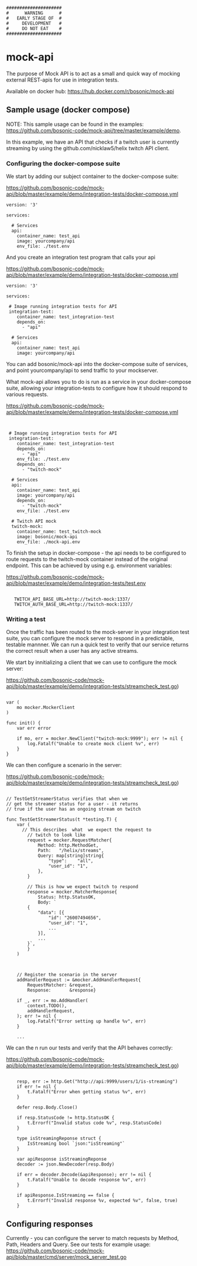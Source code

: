 
```
##################### 
#      WARNING      # 
#   EARLY STAGE OF  #
#     DEVELOPMENT   #
#     DO NOT EAT    #
#####################
```
# mock-api 

The purpose of Mock API is to act as a small and quick way of mocking external REST-apis for use in integration tests. 

Available on docker hub:
https://hub.docker.com/r/bosonic/mock-api

## Sample usage  (docker compose)

NOTE: This sample usage can be found in the examples: https://github.com/bosonic-code/mock-api/tree/master/example/demo. 

In this example, we have an API that checks if a twitch user is currently streaming by using the github.com/nicklaw5/helix twitch API client. 


### Configuring the docker-compose suite
We start by adding our subject container to the docker-compose suite:


https://github.com/bosonic-code/mock-api/blob/master/example/demo/integration-tests/docker-compose.yml
``` 
version: '3'

services:

  # Services
  api:
    container_name: test_api
    image: yourcompany/api
    env_file: ./test.env
```

And  you create an integration test program that calls your api

https://github.com/bosonic-code/mock-api/blob/master/example/demo/integration-tests/docker-compose.yml
```
version: '3'

services:

 # Image running integration tests for API
 integration-test:
    container_name: test_integration-test
    depends_on:
      - "api"

  # Services
  api:
    container_name: test_api
    image: yourcompany/api

```

You  can  add bosonic/mock-api into the docker-compose suite of services, and point yourcompany/api to send traffic to your mockserver. 

What  mock-api allows you to do is run as a service in your docker-compose suite, allowing your integration-tests to configure how it should respond to various requests.

https://github.com/bosonic-code/mock-api/blob/master/example/demo/integration-tests/docker-compose.yml
```


 # Image running integration tests for API
 integration-test:
    container_name: test_integration-test
    depends_on:
      - "api"
    env_file: ./test.env
    depends_on:
      - "twitch-mock"

  # Services
  api:
    container_name: test_api
    image: yourcompany/api
    depends_on:
      - "twitch-mock"
    env_file: ./test.env

  # Twitch API mock
  twitch-mock:
    container_name: test_twitch-mock
    image: bosonic/mock-api
    env_file: ./mock-api.env

```

To finish the setup in docker-compose - the api needs to be configured to route requests to the twitch-mock container instead of the original endpoint. This can be achieved by using e.g. environment variables:

https://github.com/bosonic-code/mock-api/blob/master/example/demo/integration-tests/test.env
 ```

    TWITCH_API_BASE_URL=http://twitch-mock:1337/
    TWITCH_AUTH_BASE_URL=http://twitch-mock:1337/

 ``` 

### Writing a test 
 Once the traffic has been routed to the mock-server in your integration test suite, you can configure the mock server to respond in a predictable, testable mannner. We can run a quick test to verify that our service returns the  correct result when a user has any active streams. 

 We start by innitializing a client that we can use to configure the mock server:

https://github.com/bosonic-code/mock-api/blob/master/example/demo/integration-tests/streamcheck_test.go)
```

var (
	mo mocker.MockerClient
)

func init() {
	var err error

	if mo, err = mocker.NewClient("twitch-mock:9999"); err != nil {
		log.Fatalf("Unable to create mock client %v", err)
	}
}

```

We can then configure a scenario in the server:

https://github.com/bosonic-code/mock-api/blob/master/example/demo/integration-tests/streamcheck_test.go)
```

// TestGetStreamerStatus verifies that when we
// get the streamer status for a user - it returns
// true if the user has an ongoing stream on twitch

func TestGetStreamerStatus(t *testing.T) {
	var (
	  // This describes  what  we expect the request to
		// twitch to look like
		request = mocker.RequestMatcher{
			Method: http.MethodGet,
			Path:   "/helix/streams",
			Query: map[string]string{
				"type":    "all",
				"user_id": "1",
			},
		}

		// This is how we expect twitch to respond
		response = mocker.MatcherResponse{
			Status: http.StatusOK,
			Body: `
		{
			"data": [{
				"id": "26007494656",
				"user_id": "1",
				...
			}],
            ...
		}`,
		}
	)



	// Register the scenario in the server
	addHandlerRequest := &mocker.AddHandlerRequest{
		RequestMatcher: &request,
		Response:       &response}

	if _, err := mo.AddHandler(
		context.TODO(),
		addHandlerRequest,
	); err != nil {
		log.Fatalf("Error setting up handle %v", err)
	}

    ...
```

We can the n run our tests and verify that the API behaves correctly:

https://github.com/bosonic-code/mock-api/blob/master/example/demo/integration-tests/streamcheck_test.go)
```

	resp, err := http.Get("http://api:9999/users/1/is-streaming")
	if err != nil {
		t.Fatalf("Error when getting status %v", err)
	}

	defer resp.Body.Close()

	if resp.StatusCode != http.StatusOK {
		t.Errorf("Invalid status code %v", resp.StatusCode)
	}

	type isStreamingReponse struct {
		IsStreaming bool `json:"isStreaming"`
	}

	var apiResponse isStreamingReponse
	decoder := json.NewDecoder(resp.Body)

	if err = decoder.Decode(&apiResponse); err != nil {
		t.Fatalf("Unable to decode response %v", err)
	}

	if apiResponse.IsStreaming == false {
		t.Errorf("Invalid response %v, expected %v", false, true)
	}

```

## Configuring responses

Currently - you can configure the server to match requests by Method, Path, Headers and Query. See our tests for example usage: https://github.com/bosonic-code/mock-api/blob/master/cmd/server/mock_server_test.go

